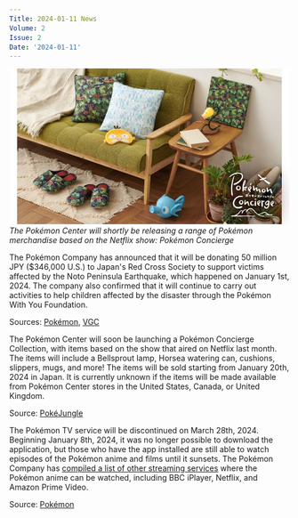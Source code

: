 ```yaml
---
Title: 2024-01-11 News
Volume: 2
Issue: 2
Date: '2024-01-11'
---
```



[![The Pokémon Center will shortly be releasing a range of Pokémon merchandise based on the Netflix show: Pokémon Concierge](/web/images/the-pokemon-center-will-shortly-be-releasing-a-range-of-pokemon-merchandise-based-on-the-netflix-sho.png)](/web/images/the-pokemon-center-will-shortly-be-releasing-a-range-of-pokemon-merchandise-based-on-the-netflix-sho.png)*The Pokémon Center will shortly be releasing a range of Pokémon merchandise based on the Netflix show: Pokémon Concierge*



The Pokémon Company has announced that it will be donating 50 million JPY ($346,000 U.S.) to Japan's Red Cross Society to support victims affected by the Noto Peninsula Earthquake, which happened on January 1st, 2024. The company also confirmed that it will continue to carry out activities to help children affected by the disaster through the Pokémon With You Foundation.

Sources: [Pokémon](https://twitter.com/Pokemon_cojp/status/1743199684909543790), [VGC](https://www.videogameschronicle.com/news/the-pokemon-company-donates-50m-jpy-to-support-earthquake-victims/)

The Pokémon Center will soon be launching a Pokémon Concierge Collection, with items based on the show that aired on Netflix last month. The items will include a Bellsprout lamp, Horsea watering can, cushions, slippers, mugs, and more! The items will be sold starting from January 20th, 2024 in Japan. It is currently unknown if the items will be made available from Pokémon Center stores in the United States, Canada, or United Kingdom.

Source: [PokéJungle](https://twitter.com/pokejungle/status/1743137836017016906)

The Pokémon TV service will be discontinued on March 28th, 2024. Beginning January 8th, 2024, it was no longer possible to download the application, but those who have the app installed are still able to watch episodes of the Pokémon anime and films until it sunsets. The Pokémon Company has [compiled a list of other streaming services](https://www.pokemon.com/uk/animation/where-to-watch-pokemon-episodes-movies) where the Pokémon anime can be watched, including BBC iPlayer, Netflix, and Amazon Prime Video.

Source: [Pokémon](https://www.pokemon.com/uk/pokemon-news/pokemon-tv-to-discontinue-in-march-2024)